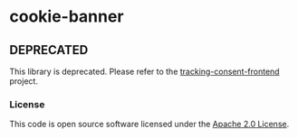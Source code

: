 # cookie-banner

## DEPRECATED

This library is deprecated. Please refer to the [tracking-consent-frontend](http://www.github.com/hmrc/tracking-consent-frontend) project.

### License

This code is open source software licensed under the [Apache 2.0 License]("http://www.apache.org/licenses/LICENSE-2.0.html").
